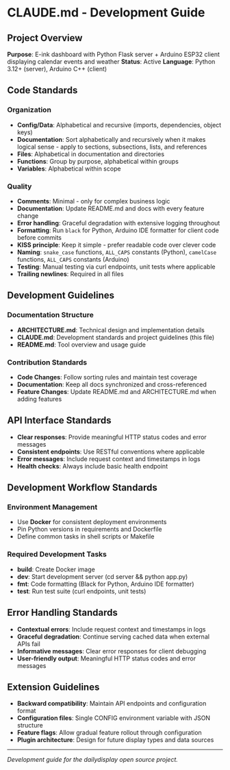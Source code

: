 # CLAUDE.md - Development Guide

## Project Overview
**Purpose**: E-ink dashboard with Python Flask server + Arduino ESP32 client displaying calendar events and weather
**Status**: Active
**Language**: Python 3.12+ (server), Arduino C++ (client)

## Code Standards

### Organization
- **Config/Data**: Alphabetical and recursive (imports, dependencies, object keys)
- **Documentation**: Sort alphabetically and recursively when it makes logical sense - apply to sections, subsections, lists, and references
- **Files**: Alphabetical in documentation and directories
- **Functions**: Group by purpose, alphabetical within groups
- **Variables**: Alphabetical within scope

### Quality
- **Comments**: Minimal - only for complex business logic
- **Documentation**: Update README.md and docs with every feature change
- **Error handling**: Graceful degradation with extensive logging throughout
- **Formatting**: Run `black` for Python, Arduino IDE formatter for client code before commits
- **KISS principle**: Keep it simple - prefer readable code over clever code
- **Naming**: `snake_case` functions, `ALL_CAPS` constants (Python), `camelCase` functions, `ALL_CAPS` constants (Arduino)
- **Testing**: Manual testing via curl endpoints, unit tests where applicable
- **Trailing newlines**: Required in all files

## Development Guidelines

### Documentation Structure
- **ARCHITECTURE.md**: Technical design and implementation details
- **CLAUDE.md**: Development standards and project guidelines (this file)
- **README.md**: Tool overview and usage guide

### Contribution Standards
- **Code Changes**: Follow sorting rules and maintain test coverage
- **Documentation**: Keep all docs synchronized and cross-referenced
- **Feature Changes**: Update README.md and ARCHITECTURE.md when adding features

## API Interface Standards
- **Clear responses**: Provide meaningful HTTP status codes and error messages
- **Consistent endpoints**: Use RESTful conventions where applicable
- **Error messages**: Include request context and timestamps in logs
- **Health checks**: Always include basic health endpoint

## Development Workflow Standards

### Environment Management
- Use **Docker** for consistent deployment environments
- Pin Python versions in requirements and Dockerfile
- Define common tasks in shell scripts or Makefile

### Required Development Tasks
- **build**: Create Docker image
- **dev**: Start development server (cd server && python app.py)
- **fmt**: Code formatting (Black for Python, Arduino IDE formatter)
- **test**: Run test suite (curl endpoints, unit tests)

## Error Handling Standards
- **Contextual errors**: Include request context and timestamps in logs
- **Graceful degradation**: Continue serving cached data when external APIs fail
- **Informative messages**: Clear error responses for client debugging
- **User-friendly output**: Meaningful HTTP status codes and error messages

## Extension Guidelines
- **Backward compatibility**: Maintain API endpoints and configuration format
- **Configuration files**: Single CONFIG environment variable with JSON structure
- **Feature flags**: Allow gradual feature rollout through configuration
- **Plugin architecture**: Design for future display types and data sources

---
*Development guide for the dailydisplay open source project.*